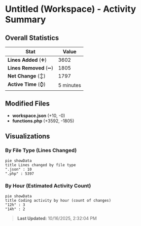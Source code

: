 # Untitled (Workspace) - Activity Summary 

## Overall Statistics

| Stat                   | Value                                                             |
| ---------------------- | ----------------------------------------------------------------- |
| **Lines Added** (➕)   | 3602                                          |
| **Lines Removed** (➖) | 1805                                        |
| **Net Change** (↕)    | 1797                |
| **Active Time** (⌚)   | 5 minutes |


## Modified Files
- **workspace.json** (+10, -0)
- **functions.php** (+3592, -1805)

## Visualizations

### By File Type (Lines Changed)

```mermaid
pie showData
title Lines changed by file type
".json" : 10
".php" : 5397
```

### By Hour (Estimated Activity Count)

```mermaid
pie showData
title Coding activity by hour (count of changes)
"12h" : 3
"14h" : 2
```


> **Last Updated:** 10/16/2025, 2:32:04 PM